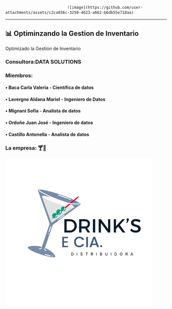                                ![image](https://github.com/user-attachments/assets/c2ca036c-3250-4623-a662-b6db55e718aa)
_________________________________________________________________________________________________________________________



## 📊 Optiminzando la Gestion de Inventario
Optimizado la Gestión de Inventario

### Consultora:DATA SOLUTIONS


### Miembros: 
#### •   Baca Carla Valeria - Científica de datos
#### •	 Lavergne Aldana Mariel - Ingeniero de Datos
#### •	 Mignani Sofia - Analista de datos
#### •	 Ordoñe Juan José - Ingeniero de datos
#### •	 Castillo Antonella - Analista de datos

### La empresa: 🍸🍾
![alt text](image.png)
